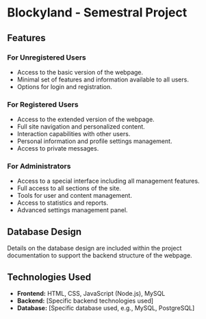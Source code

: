 # Blockyland - Semestral Project

## Features

### For Unregistered Users
- Access to the basic version of the webpage.
- Minimal set of features and information available to all users.
- Options for login and registration.

### For Registered Users
- Access to the extended version of the webpage.
- Full site navigation and personalized content.
- Interaction capabilities with other users.
- Personal information and profile settings management.
- Access to private messages.

### For Administrators
- Access to a special interface including all management features.
- Full access to all sections of the site.
- Tools for user and content management.
- Access to statistics and reports.
- Advanced settings management panel.

## Database Design
Details on the database design are included within the project documentation to support the backend structure of the webpage.

## Technologies Used
- **Frontend:** HTML, CSS, JavaScript (Node.js), MySQL
- **Backend:** [Specific backend technologies used]
- **Database:** [Specific database used, e.g., MySQL, PostgreSQL]
